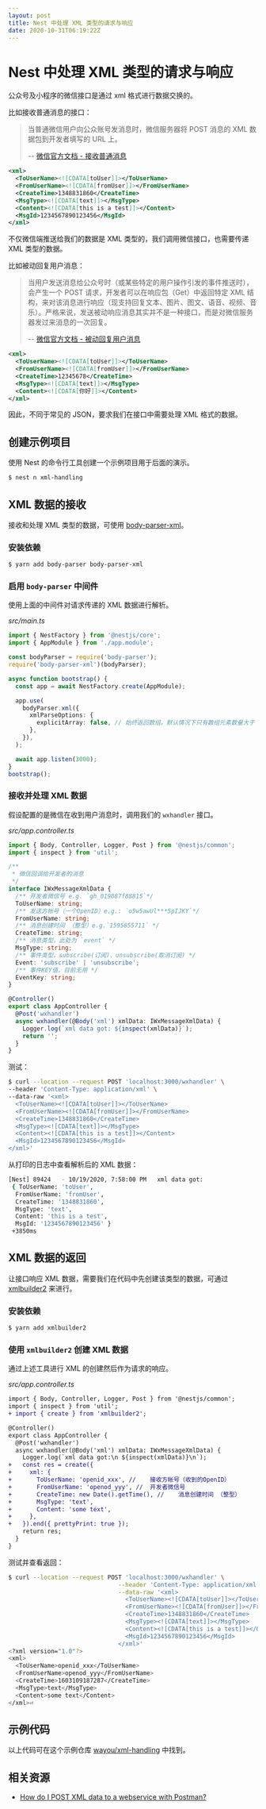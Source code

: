 ```yaml
---
layout: post
title: Nest 中处理 XML 类型的请求与响应
date: 2020-10-31T06:19:22Z
---
```

# Nest 中处理 XML 类型的请求与响应

公众号及小程序的微信接口是通过 xml 格式进行数据交换的。

比如接收普通消息的接口：

> 当普通微信用户向公众账号发消息时，微信服务器将 POST 消息的 XML 数据包到开发者填写的 URL 上。
>
> -- [微信官方文档 - 接收普通消息](https://developers.weixin.qq.com/doc/offiaccount/Message_Management/Receiving_standard_messages.html)

```xml
<xml>
  <ToUserName><![CDATA[toUser]]></ToUserName>
  <FromUserName><![CDATA[fromUser]]></FromUserName>
  <CreateTime>1348831860</CreateTime>
  <MsgType><![CDATA[text]]></MsgType>
  <Content><![CDATA[this is a test]]></Content>
  <MsgId>1234567890123456</MsgId>
</xml>
```

不仅微信端推送给我们的数据是 XML 类型的，我们调用微信接口，也需要传递 XML 类型的数据。

比如被动回复用户消息：

> 当用户发送消息给公众号时（或某些特定的用户操作引发的事件推送时），会产生一个 POST 请求，开发者可以在响应包（Get）中返回特定 XML 结构，来对该消息进行响应（现支持回复文本、图片、图文、语音、视频、音乐）。严格来说，发送被动响应消息其实并不是一种接口，而是对微信服务器发过来消息的一次回复。
>
> -- [微信官方文档 - 被动回复用户消息](https://developers.weixin.qq.com/doc/offiaccount/Message_Management/Passive_user_reply_message.html)

```xml
<xml>
  <ToUserName><![CDATA[toUser]]></ToUserName>
  <FromUserName><![CDATA[fromUser]]></FromUserName>
  <CreateTime>12345678</CreateTime>
  <MsgType><![CDATA[text]]></MsgType>
  <Content><![CDATA[你好]]></Content>
</xml>
```

因此，不同于常见的 JSON，要求我们在接口中需要处理 XML 格式的数据。

## 创建示例项目

使用 Nest 的命令行工具创建一个示例项目用于后面的演示。

```sh
$ nest n xml-handling
```

## XML 数据的接收

接收和处理 XML 类型的数据，可使用 [body-parser-xml](https://github.com/fiznool/body-parser-xml#readme)。

### 安装依赖

```sh
$ yarn add body-parser body-parser-xml
```

### 启用 `body-parser` 中间件

使用上面的中间件对请求传递的 XML 数据进行解析。

_src/main.ts_

```ts
import { NestFactory } from '@nestjs/core';
import { AppModule } from './app.module';

const bodyParser = require('body-parser');
require('body-parser-xml')(bodyParser);

async function bootstrap() {
  const app = await NestFactory.create(AppModule);

  app.use(
    bodyParser.xml({
      xmlParseOptions: {
        explicitArray: false, // 始终返回数组。默认情况下只有数组元素数量大于 1 是才返回数组。
      },
    }),
  );

  await app.listen(3000);
}
bootstrap();

```

### 接收并处理 XML 数据

假设配置的是微信在收到用户消息时，调用我们的 `wxhandler` 接口。

_src/app.controller.ts_

```ts
import { Body, Controller, Logger, Post } from '@nestjs/common';
import { inspect } from 'util';

/**
 * 微信回调给开发者的消息
 */
interface IWxMessageXmlData {
  /** 开发者微信号 e.g. `gh_019087f88815`*/
  ToUserName: string;
  /** 发送方帐号（一个OpenID）e.g.: `o5w5awUl***5pIJKY`*/
  FromUserName: string;
  /** 消息创建时间 （整型）e.g.`1595855711` */
  CreateTime: string;
  /** 消息类型，此处为 `event` */
  MsgType: string;
  /** 事件类型，subscribe(订阅)、unsubscribe(取消订阅) */
  Event: 'subscribe' | 'unsubscribe';
  /** 事件KEY值，目前无用 */
  EventKey: string;
}

@Controller()
export class AppController {
  @Post('wxhandler')
  async wxhandler(@Body('xml') xmlData: IWxMessageXmlData) {
    Logger.log(`xml data got: ${inspect(xmlData)}`);
    return '';
  }
}
```

测试：

```sh
$ curl --location --request POST 'localhost:3000/wxhandler' \
--header 'Content-Type: application/xml' \
--data-raw '<xml>
  <ToUserName><![CDATA[toUser]]></ToUserName>
  <FromUserName><![CDATA[fromUser]]></FromUserName>
  <CreateTime>1348831860</CreateTime>
  <MsgType><![CDATA[text]]></MsgType>
  <Content><![CDATA[this is a test]]></Content>
  <MsgId>1234567890123456</MsgId>
</xml>'
```

从打印的日志中查看解析后的 XML 数据：

```sh
[Nest] 89424   - 10/19/2020, 7:58:00 PM   xml data got:
 { ToUserName: 'toUser',
  FromUserName: 'fromUser',
  CreateTime: '1348831860',
  MsgType: 'text',
  Content: 'this is a test',
  MsgId: '1234567890123456' }
 +3850ms
```

## XML 数据的返回

让接口响应 XML 数据，需要我们在代码中先创建该类型的数据，可通过 [xmlbuilder2](http://github.com/oozcitak/xmlbuilder2) 来进行。

### 安装依赖

```sh
$ yarn add xmlbuilder2
```

### 使用 `xmlbuilder2` 创建 XML 数据

通过上述工具进行 XML 的创建然后作为请求的响应。

_src/app.controller.ts_

```diff
import { Body, Controller, Logger, Post } from '@nestjs/common';
import { inspect } from 'util';
+ import { create } from 'xmlbuilder2';

@Controller()
export class AppController {
  @Post('wxhandler')
  async wxhandler(@Body('xml') xmlData: IWxMessageXmlData) {
    Logger.log(`xml data got:\n ${inspect(xmlData)}\n`);
+   const res = create({
+     xml: {
+       ToUserName: 'openid_xxx', //	接收方帐号（收到的OpenID）
+       FromUserName: 'openod_yyy', //	开发者微信号
+       CreateTime: new Date().getTime(), //	消息创建时间 （整型）
+       MsgType: 'text',
+       Content: 'some text',
+     },
+   }).end({ prettyPrint: true });
    return res;
  }
}
```

测试并查看返回：

```sh
$ curl --location --request POST 'localhost:3000/wxhandler' \
                               --header 'Content-Type: application/xml' \
                               --data-raw '<xml>
                                 <ToUserName><![CDATA[toUser]]></ToUserName>
                                 <FromUserName><![CDATA[fromUser]]></FromUserName>
                                 <CreateTime>1348831860</CreateTime>
                                 <MsgType><![CDATA[text]]></MsgType>
                                 <Content><![CDATA[this is a test]]></Content>
                                 <MsgId>1234567890123456</MsgId>
                               </xml>'
<?xml version="1.0"?>
<xml>
  <ToUserName>openid_xxx</ToUserName>
  <FromUserName>openod_yyy</FromUserName>
  <CreateTime>1603109187287</CreateTime>
  <MsgType>text</MsgType>
  <Content>some text</Content>
</xml>⏎
```

## 示例代码

以上代码可在这个示例仓库 [wayou/xml-handling](https://github.com/wayou/xml-handling) 中找到。

## 相关资源

- [How do I POST XML data to a webservice with Postman?](https://stackoverflow.com/questions/47295675/how-do-i-post-xml-data-to-a-webservice-with-postman)

